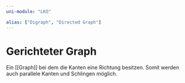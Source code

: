 ```yaml
---
uni-module: "LKO"

alias: ["Digraph", "Directed Graph"]
---
```


# Gerichteter Graph

Ein [[Graph]] bei dem die Kanten eine Richtung besitzen.
Somit werden auch parallele Kanten und Schlingen möglich.
